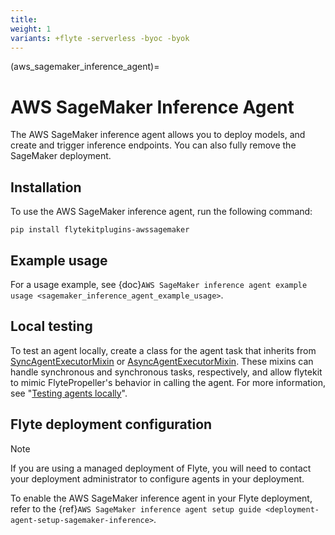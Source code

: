 ```yaml
---
title:
weight: 1
variants: +flyte -serverless -byoc -byok
---
```


(aws_sagemaker_inference_agent)=

# AWS SageMaker Inference Agent



The AWS SageMaker inference agent allows you to deploy models, and create and trigger inference endpoints.
You can also fully remove the SageMaker deployment.

## Installation

To use the AWS SageMaker inference agent, run the following command:

```
pip install flytekitplugins-awssagemaker
```

## Example usage

For a usage example, see {doc}`AWS SageMaker inference agent example usage <sagemaker_inference_agent_example_usage>`.

## Local testing

To test an agent locally, create a class for the agent task that inherits from
[SyncAgentExecutorMixin](https://github.com/flyteorg/flytekit/blob/master/flytekit/extend/backend/base_agent.py#L222-L256)
or [AsyncAgentExecutorMixin](https://github.com/flyteorg/flytekit/blob/master/flytekit/extend/backend/base_agent.py#L259-L354).
These mixins can handle synchronous and synchronous tasks, respectively,
and allow flytekit to mimic FlytePropeller's behavior in calling the agent.
For more information, see "[Testing agents locally](https://docs.flyte.org/en/latest/flyte_agents/testing_agents_locally.html)".

## Flyte deployment configuration

> [!NOTE]
> If you are using a managed deployment of Flyte, you will need to contact your deployment administrator to configure agents in your deployment.

To enable the AWS SageMaker inference agent in your Flyte deployment, refer to the
{ref}`AWS SageMaker inference agent setup guide <deployment-agent-setup-sagemaker-inference>`.
